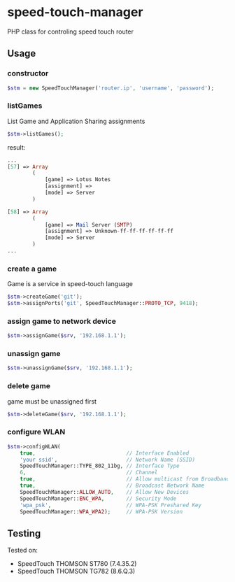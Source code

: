 speed-touch-manager
===================

PHP class for controling speed touch router


## Usage

### constructor

```php
$stm = new SpeedTouchManager('router.ip', 'username', 'password');
```

### listGames

List Game and Application Sharing assignments

```php
$stm->listGames();
```
result:

```php
...
[57] => Array
        (
            [game] => Lotus Notes
            [assignment] =>  
            [mode] => Server
        )

[58] => Array
        (
            [game] => Mail Server (SMTP)
            [assignment] => Unknown-ff-ff-ff-ff-ff-ff
            [mode] => Server
        )
...
```
### create a game

Game is a service in speed-touch language

```php
$stm->createGame('git');
$stm->assignPorts('git', SpeedTouchManager::PROTO_TCP, 9418);
```

### assign game to network device
```php
$stm->assignGame($srv, '192.168.1.1');
```

### unassign game
```php
$stm->unassignGame($srv, '192.168.1.1');
```
### delete game

game must be unassigned first

```php
$stm->deleteGame($srv, '192.168.1.1');
```

### configure WLAN
```php
$stm->configWLAN(
	true,                             // Interface Enabled
	'your ssid',                      // Network Name (SSID)
	SpeedTouchManager::TYPE_802_11bg, // Interface Type
	6,                                // Channel
	true,                             // Allow multicast from Broadband Network
	true,                             // Broadcast Network Name
	SpeedTouchManager::ALLOW_AUTO,    // Allow New Devices
	SpeedTouchManager::ENC_WPA,       // Security Mode
	'wpa_psk', 						  // WPA-PSK Preshared Key
	SpeedTouchManager::WPA_WPA2);     // WPA-PSK Version
```

## Testing

Tested on:
- SpeedTouch THOMSON ST780 (7.4.35.2)
- SpeedTouch THOMSON TG782 (8.6.Q.3)

